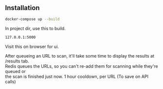 ## Installation    
    
```sh
docker-compose up --build
```    
     
In project dir, use this to build.    
     
```sh
127.0.0.1:5000
```     
    
Visit this on browser for ui.       
     
After queueing an URL to scan, it'll take some time to display the results at /results tab.        
Redis queues the URLs, so you can't re-add them for scanning while they're queued or        
the scan is finished just now. 1 hour cooldown, per URL (To save on API calls)       
 
